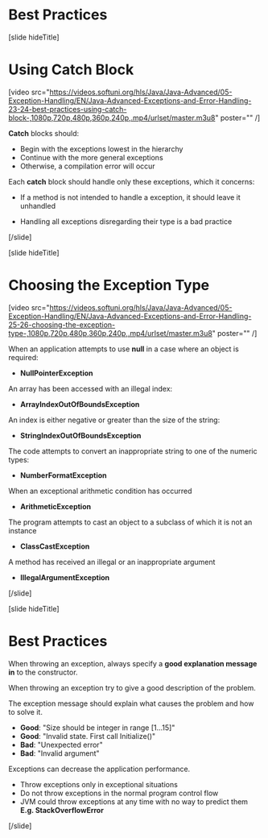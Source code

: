 # Best Practices

[slide hideTitle]

# Using Catch Block

[video src="https://videos.softuni.org/hls/Java/Java-Advanced/05-Exception-Handling/EN/Java-Advanced-Exceptions-and-Error-Handling-23-24-best-practices-using-catch-block-,1080p,720p,480p,360p,240p,.mp4/urlset/master.m3u8" poster="" /]

**Catch** blocks should: 

- Begin with the exceptions lowest in the hierarchy
- Continue with the more general exceptions
- Otherwise, a compilation error will occur

Each **catch** block should handle only these exceptions, which it concerns:

- If a method is not intended to handle a exception, it should leave it unhandled

- Handling all exceptions disregarding their type is a bad practice

[/slide]

[slide hideTitle]

# Choosing the Exception Type 

[video src="https://videos.softuni.org/hls/Java/Java-Advanced/05-Exception-Handling/EN/Java-Advanced-Exceptions-and-Error-Handling-25-26-choosing-the-exception-type-,1080p,720p,480p,360p,240p,.mp4/urlset/master.m3u8" poster="" /]

When an application attempts to use **null** in a case where an object is required:

- **NullPointerException**

An array has been accessed with an illegal index:

- **ArrayIndexOutOfBoundsException**

An index is either negative or greater than the size of the string:

- **StringIndexOutOfBoundsException**

The code attempts to convert an inappropriate string to one of the numeric types:

- **NumberFormatException**

When an exceptional arithmetic condition has occurred

- **ArithmeticException**

The program attempts to cast an object to a subclass of which it is not an instance

- **ClassCastException**

A method has received an illegal or an inappropriate argument

- **IllegalArgumentException**

[/slide]

[slide hideTitle]

# Best Practices 

When throwing an exception, always specify a **good explanation message in** to the constructor.

When throwing an exception try to give a good description of the problem.

The exception message should explain what causes the problem and how to solve it.

- **Good**: "Size should be integer in range \[1…15\]"
- **Good**: "Invalid state. First call Initialize()"
- **Bad**: "Unexpected error"
- **Bad**: "Invalid argument"

Exceptions can decrease the application performance.

- Throw exceptions only in exceptional situations
- Do not throw exceptions in the normal program control flow
- JVM could throw exceptions at any time with no way to predict them
  **E.g. StackOverflowError**

[/slide]
